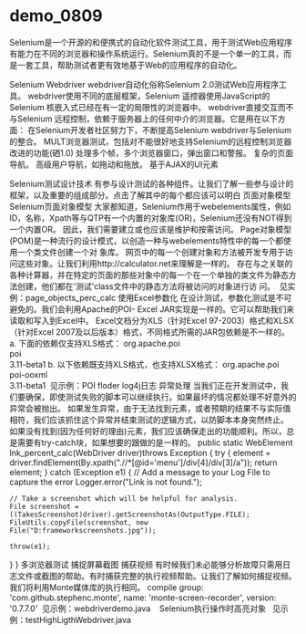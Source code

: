 # demo_0809

Selenium是一个开源的和便携式的自动化软件测试工具，用于测试Web应用程序有能力在不同的浏览器和操作系统运行。Selenium真的不是一个单一的工具，而是一套工具，帮助测试者更有效地基于Web的应用程序的自动化。


Selenium Webdriver
webdriver自动化俗称Selenium 2.0测试Web应用程序工具。 webdriver使用不同的底层框架，Selenium 遥控器使用JavaScript的Selenium 核嵌入式已经在有一定的局限性的浏览器中。 webdriver直接交互而不与Selenium 远程控制，依赖于服务器上的任何中介的浏览器。它是用在以下方面：
在Selenium开发者社区努力下，不断提高Selenium webdriver与Selenium的整合。
MULT浏览器测试，包括对不能很好地支持Selenium的远程控制浏览器改进的功能(硒1.0)
处理多个帧，多个浏览器窗口，弹出窗口和警报。
复杂的页面导航。
高级用户导航，如拖动和拖放。
基于AJAX的UI元素


Selenium测试设计技术
有参与设计测试的各种组件。让我们了解一些参与设计的框架，以及重要的组成部分。点击了解其中的每个都应该可以明白
页面对象模型
  Selenium页面对象模型
  大家都知道，Selenium作用于webelements属性，例如ID，名称，Xpath等与QTP有一个内置的对象库(OR)，Selenium还没有NOT得到一个内置OR。
  因此，我们需要建立或也应该是维护和按需访问。 Page对象模型(POM)是一种流行的设计模式，以创造一种与webelements特性中的每一个都使用一个类文件创建一个对   象库。
  网页中的每一个创建对象和方法被开发专用于访问这些对象。让我们利用http://calculator.net来理解是一样的。
  存在与之关联的各种计算器，并在特定的页面的那些对象中的每一个在一个单独的类文件为静态方法创建，他们都在'测试'class文件中的静态方法将被访问的对象进行访   问。
  见实例：page_objects_perc_calc
使用Excel参数化
  在设计测试，参数化测试是不可避免的。我们会利用Apache的POI- Excel JAR实现是一样的。它可以帮助我们来读取和写入到Excel中。
  Excel文档分为XLS（针对Excel 97-2003）格式和XLSX（针对Excel 2007及以后版本）格式，不同格式所需的JAR包依赖是不一样的。
  a. 下面的依赖仅支持XLS格式：
     <groupId>org.apache.poi</groupId>  
     <artifactId>poi</artifactId>  
     <version>3.11-beta1</version>
  b. 以下依赖既支持XLS格式，也支持XLSX格式：
     <groupId>org.apache.poi</groupId>  
     <artifactId>poi-ooxml</artifactId>  
     <version>3.11-beta1</version>
  见示例：POI floder
log4j日志
异常处理
  当我们正在开发测试中，我们要确保，即使测试失败的脚本可以继续执行。如果最坏的情况都处理不好意外的异常会被抛出。
  如果发生异常，由于无法找到元素，或者预期的结果不与实际值相符，我们应该抓住这个异常并结束测试的逻辑方式，以防脚本本身突然终止。
  如果没有找到(因为任何好的理由)元素，我们应该确保走出的功能顺利。所以，总是需要有try-catch块，如果想要的跟做的是一样的。
  public static WebElement lnk_percent_calc(WebDriver driver)throws Exception
{
  try
  {
    element = driver.findElement(By.xpath(".//*[@id='menu']/div[4]/div[3]/a"));
    return element;
  }
  catch (Exception e1)
  {
    // Add a message to your Log File to capture the error
      Logger.error("Link is not found.");
    
    // Take a screenshot which will be helpful for analysis.
    File screenshot = ((TakesScreenshot)driver).getScreenshotAs(OutputType.FILE);
	FileUtils.copyFile(screenshot, new File("D:frameworkscreenshots.jpg"));	
    
    throw(e1);
  }
}
多浏览器测试
捕捉屏幕截图
捕获视频
  有时候我们未必能够分析故障只需用日志文件或截图的帮助。有时捕获完整的执行视频帮助。让我们了解如何捕捉视频。
  我们将利用Monte媒体库的执行相同。
  compile group: 'com.github.stephenc.monte', name: 'monte-screen-recorder', version: '0.7.7.0'
  见示例：webdriverdemo.java
  
 Selenium执行操作时高亮对象
   见示例：testHighLigthWebdriver.java
